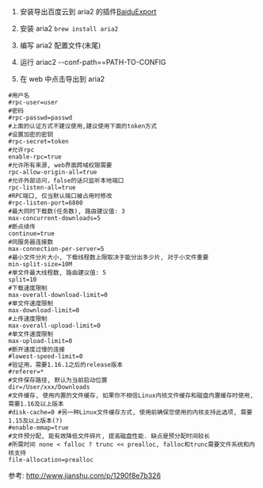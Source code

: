 1. 安装导出百度云到 aria2 的插件[BaiduExport](https://github.com/acgotaku/BaiduExporter)

2. 安装 aria2 `brew install aria2`

3. 编写 aria2 配置文件(末尾)

4. 运行 ariac2 --conf-path==PATH-TO-CONFIG

5. 在 web 中点击导出到 aria2

```
#用户名 
#rpc-user=user 
#密码 
#rpc-passwd=passwd 
#上面的认证方式不建议使用,建议使用下面的token方式 
#设置加密的密钥 
#rpc-secret=token 
#允许rpc 
enable-rpc=true 
#允许所有来源, web界面跨域权限需要 
rpc-allow-origin-all=true
#允许外部访问，false的话只监听本地端口 
rpc-listen-all=true 
#RPC端口, 仅当默认端口被占用时修改 
#rpc-listen-port=6800 
#最大同时下载数(任务数), 路由建议值: 3 
max-concurrent-downloads=5 
#断点续传 
continue=true 
#同服务器连接数 
max-connection-per-server=5 
#最小文件分片大小, 下载线程数上限取决于能分出多少片, 对于小文件重要
min-split-size=10M 
#单文件最大线程数, 路由建议值: 5 
split=10 
#下载速度限制 
max-overall-download-limit=0 
#单文件速度限制 
max-download-limit=0 
#上传速度限制 
max-overall-upload-limit=0 
#单文件速度限制 
max-upload-limit=0 
#断开速度过慢的连接 
#lowest-speed-limit=0 
#验证用，需要1.16.1之后的release版本 
#referer=* 
#文件保存路径, 默认为当前启动位置 
dir=/User/xxx/Downloads 
#文件缓存, 使用内置的文件缓存, 如果你不相信Linux内核文件缓存和磁盘内置缓存时使用, 需要1.16及以上版本 
#disk-cache=0 #另一种Linux文件缓存方式, 使用前确保您使用的内核支持此选项, 需要1.15及以上版本(?) 
#enable-mmap=true 
#文件预分配, 能有效降低文件碎片, 提高磁盘性能. 缺点是预分配时间较长 
#所需时间 none < falloc ? trunc << prealloc, falloc和trunc需要文件系统和内核支持 
file-allocation=prealloc
```

参考: http://www.jianshu.com/p/1290f8e7b326
